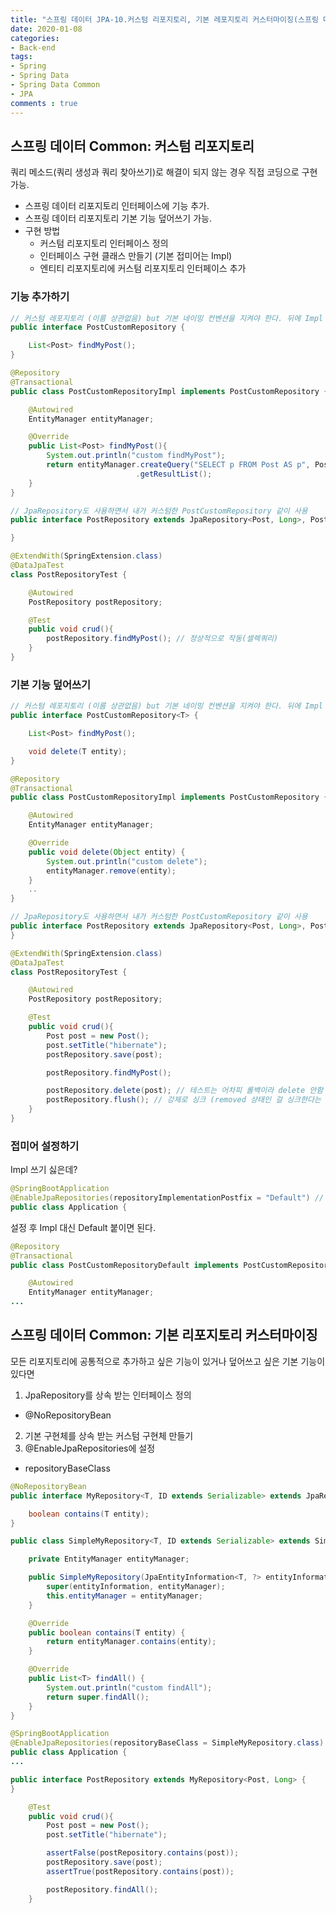 ```yaml
---
title: "스프링 데이터 JPA-10.커스텀 리포지토리, 기본 레포지토리 커스터마이징(스프링 데이터 Common)"
date: 2020-01-08
categories: 
- Back-end
tags:
- Spring 
- Spring Data
- Spring Data Common
- JPA
comments : true
---
```


## 스프링 데이터 Common: 커스텀 리포지토리
쿼리 메소드(쿼리 생성과 쿼리 찾아쓰기)로 해결이 되지 않는 경우 직접 코딩으로 구현 가능.
- 스프링 데이터 리포지토리 인터페이스에 기능 추가.
- 스프링 데이터 리포지토리 기본 기능 덮어쓰기 가능.
- 구현 방법
  - 커스텀 리포지토리 인터페이스 정의 
  - 인터페이스 구현 클래스 만들기 (기본 접미어는 Impl)
  - 엔티티 리포지토리에 커스텀 리포지토리 인터페이스 추가

### 기능 추가하기

~~~java
// 커스텀 레포지토리 (이름 상관없음) but 기본 네이밍 컨벤션을 지켜야 한다. 뒤에 Impl 붙은 클래스 만들어줘야함.
public interface PostCustomRepository {

    List<Post> findMyPost();
}
~~~

~~~java
@Repository
@Transactional
public class PostCustomRepositoryImpl implements PostCustomRepository {

    @Autowired
    EntityManager entityManager;

    @Override
    public List<Post> findMyPost(){
        System.out.println("custom findMyPost");
        return entityManager.createQuery("SELECT p FROM Post AS p", Post.class)
                            .getResultList();
    }
}
~~~

~~~java
// JpaRepository도 사용하면서 내가 커스텀한 PostCustomRepository 같이 사용
public interface PostRepository extends JpaRepository<Post, Long>, PostCustomRepository {

}
~~~

~~~java
@ExtendWith(SpringExtension.class)
@DataJpaTest
class PostRepositoryTest {

    @Autowired
    PostRepository postRepository;

    @Test
    public void crud(){
        postRepository.findMyPost(); // 정상적으로 작동(셀렉쿼리)
    }
}
~~~


### 기본 기능 덮어쓰기
~~~java
// 커스텀 레포지토리 (이름 상관없음) but 기본 네이밍 컨벤션을 지켜야 한다. 뒤에 Impl 붙은 클래스 만들어줘야함.
public interface PostCustomRepository<T> {

    List<Post> findMyPost();

    void delete(T entity);
}
~~~

~~~java
@Repository
@Transactional
public class PostCustomRepositoryImpl implements PostCustomRepository {

    @Autowired
    EntityManager entityManager;

    @Override
    public void delete(Object entity) {
        System.out.println("custom delete");
        entityManager.remove(entity);
    }
    ..
}
~~~

~~~java
// JpaRepository도 사용하면서 내가 커스텀한 PostCustomRepository 같이 사용
public interface PostRepository extends JpaRepository<Post, Long>, PostCustomRepository<Post> {
}
~~~

~~~java
@ExtendWith(SpringExtension.class)
@DataJpaTest
class PostRepositoryTest {

    @Autowired
    PostRepository postRepository;

    @Test
    public void crud(){
        Post post = new Post();
        post.setTitle("hibernate");
        postRepository.save(post);

        postRepository.findMyPost();

        postRepository.delete(post); // 테스트는 어차피 롤백이라 delete 안함 (굳이 안지워도 없어지니까)
        postRepository.flush(); // 강제로 싱크 (removed 상태인 걸 싱크한다는 건 -> delete 쿼리 날린다는 것)
    }
}
~~~

### 접미어 설정하기
Impl 쓰기 싫은데?
~~~java
@SpringBootApplication
@EnableJpaRepositories(repositoryImplementationPostfix = "Default") // Impl 대신
public class Application {
~~~
설정 후 Impl 대신 Default 붙이면 된다.
~~~java
@Repository
@Transactional
public class PostCustomRepositoryDefault implements PostCustomRepository {

    @Autowired
    EntityManager entityManager;
...
~~~





## 스프링 데이터 Common: 기본 리포지토리 커스터마이징

모든 리포지토리에 공통적으로 추가하고 싶은 기능이 있거나 덮어쓰고 싶은 기본 기능이 있다면 

1. JpaRepository를 상속 받는 인터페이스 정의
  - @NoRepositoryBean
2. 기본 구현체를 상속 받는 커스텀 구현체 만들기
3. @EnableJpaRepositories에 설정
  - repositoryBaseClass

~~~java
@NoRepositoryBean
public interface MyRepository<T, ID extends Serializable> extends JpaRepository<T, ID> {

    boolean contains(T entity);
}
~~~

~~~java
public class SimpleMyRepository<T, ID extends Serializable> extends SimpleJpaRepository<T, ID> implements MyRepository<T, ID> {

    private EntityManager entityManager;

    public SimpleMyRepository(JpaEntityInformation<T, ?> entityInformation, EntityManager entityManager) {
        super(entityInformation, entityManager);
        this.entityManager = entityManager;
    }

    @Override
    public boolean contains(T entity) {
        return entityManager.contains(entity);
    }

    @Override
    public List<T> findAll() {
        System.out.println("custom findAll");
        return super.findAll();
    }
}
~~~

~~~java
@SpringBootApplication
@EnableJpaRepositories(repositoryBaseClass = SimpleMyRepository.class)
public class Application {
...
~~~

~~~java
public interface PostRepository extends MyRepository<Post, Long> {
}
~~~

~~~java
    @Test
    public void crud(){
        Post post = new Post();
        post.setTitle("hibernate");

        assertFalse(postRepository.contains(post));
        postRepository.save(post);
        assertTrue(postRepository.contains(post));

        postRepository.findAll();
    }
~~~


